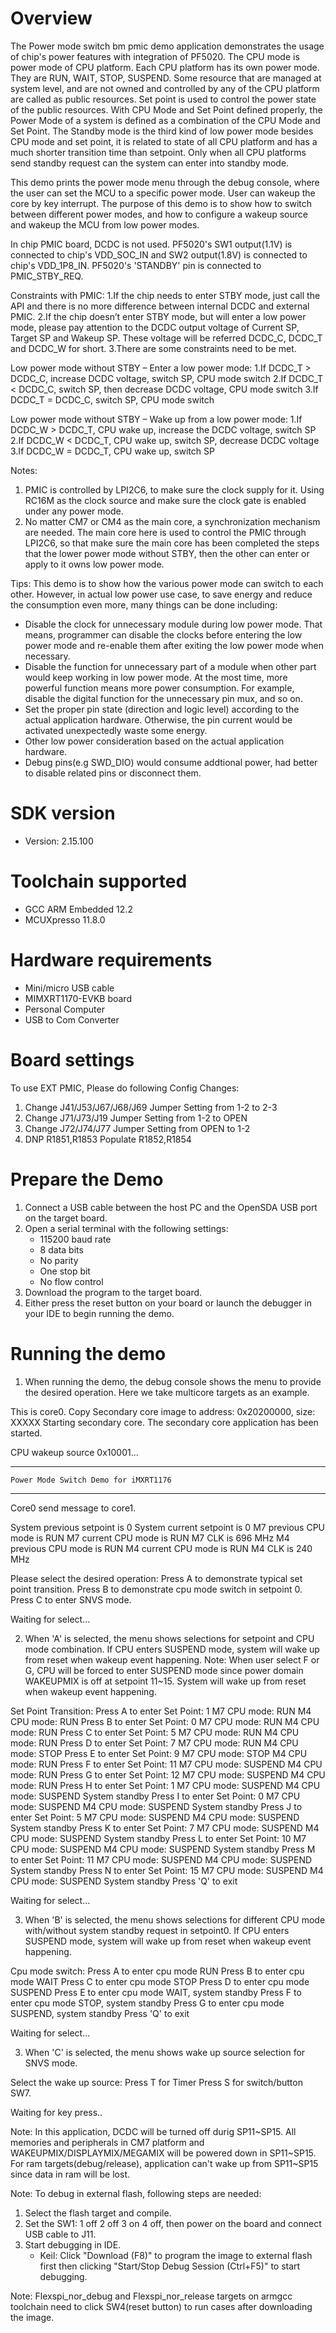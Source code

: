 Overview
========
The Power mode switch bm pmic demo application demonstrates the usage of chip's power features with integration of 
PF5020. 
The CPU mode is power mode of CPU platform. Each CPU platform has its own power mode. They are RUN, WAIT, STOP, SUSPEND.
Some resource that are managed at system level, and are not owned and controlled by any of the CPU platform are called as public resources.
Set point is used to control the power state of the public resources. With CPU Mode and Set Point defined properly, 
the Power Mode of a system is defined as a combination of the CPU Mode and Set Point.
The Standby mode is the third kind of low power mode besides CPU mode and set point,
it is related to state of all CPU platform and has a much shorter transition time than setpoint.
Only when all CPU platforms send standby request can the system can enter into standby mode.

This demo prints the power mode menu through the debug console, where the user can set the MCU to a specific power mode.
User can wakeup the core by key interrupt. The purpose of this demo is to show how to switch between different power modes,
and how to configure a wakeup source and wakeup the MCU from low power modes.

In chip PMIC board, DCDC is not used. PF5020's SW1 output(1.1V) is connected to chip's VDD_SOC_IN and SW2 output(1.8V)
is connected to chip's  VDD_1P8_IN. PF5020's 'STANDBY' pin is connected to PMIC_STBY_REQ.

Constraints with PMIC:
    1.If the chip needs to enter STBY mode, just call the API and there is no more difference between internal DCDC and external PMIC.
    2.If the chip doesn’t enter STBY mode, but will enter a low power mode, please pay attention to the DCDC output voltage of Current SP, Target SP and    Wakeup SP. These voltage will be referred DCDC_C, DCDC_T and DCDC_W for short.
    3.There are some constraints need to be met. 

Low power mode without STBY – Enter a low power mode:
    1.If DCDC_T > DCDC_C, increase DCDC voltage, switch SP, CPU mode switch
    2.If DCDC_T < DCDC_C, switch SP, then decrease DCDC voltage, CPU mode switch
    3.If DCDC_T = DCDC_C, switch SP, CPU mode switch

Low power mode without STBY – Wake up from a low power mode:
    1.If DCDC_W > DCDC_T, CPU wake up, increase the DCDC voltage, switch SP
    2.If DCDC_W < DCDC_T, CPU wake up, switch SP, decrease DCDC voltage
    3.If DCDC_W = DCDC_T, CPU wake up, switch SP

Notes:
1. PMIC is controlled by LPI2C6, to make sure the clock supply for it. Using RC16M as the clock source and make sure the clock gate is enabled under any power mode.
2. No matter CM7 or CM4 as the main core, a synchronization mechanism are needed. The main core here is used to control the PMIC through LPI2C6, so that make sure the main core has been completed the steps that the lower power mode without STBY, then the other can enter or apply to it owns low power mode.




Tips:
 This demo is to show how the various power mode can switch to each other. However, in actual low power use case, to save energy and reduce the consumption even more, many things can be done including:
 - Disable the clock for unnecessary module during low power mode. That means, programmer can disable the clocks before entering the low power mode and re-enable them after exiting the low power mode when necessary.
 - Disable the function for unnecessary part of a module when other part would keep working in low power mode. At the most time, more powerful function means more power consumption. For example, disable the digital function for the unnecessary pin mux, and so on.
 - Set the proper pin state (direction and logic level) according to the actual application hardware. Otherwise, the pin current would be activated unexpectedly waste some energy.
 - Other low power consideration based on the actual application hardware.
 - Debug pins(e.g SWD_DIO) would consume addtional power, had better to disable related pins or disconnect them. 

SDK version
===========
- Version: 2.15.100

Toolchain supported
===================
- GCC ARM Embedded  12.2
- MCUXpresso  11.8.0

Hardware requirements
=====================
- Mini/micro USB cable
- MIMXRT1170-EVKB board
- Personal Computer
- USB to Com Converter

Board settings
==============
To use EXT PMIC, Please do following Config Changes:
1. Change J41/J53/J67/J68/J69 Jumper Setting from 1-2 to 2-3
2. Change J71/J73/J19 Jumper Setting from 1-2 to OPEN
3. Change J72/J74/J77 Jumper Setting from OPEN to 1-2
4. DNP R1851,R1853 Populate R1852,R1854

Prepare the Demo
================
1.  Connect a USB cable between the host PC and the OpenSDA USB port on the target board. 
2.  Open a serial terminal with the following settings:
    - 115200 baud rate
    - 8 data bits
    - No parity
    - One stop bit
    - No flow control
3.  Download the program to the target board.
4.  Either press the reset button on your board or launch the debugger in your IDE to begin running the demo.

Running the demo
================
1. When running the demo, the debug console shows the menu to provide the desired operation. Here we take multicore targets as an example.

This is core0.
Copy Secondary core image to address: 0x20200000, size: XXXXX
Starting secondary core.
The secondary core application has been started.

CPU wakeup source 0x10001...

***********************************************************
	Power Mode Switch Demo for iMXRT1176
***********************************************************

Core0 send message to core1.

System previous setpoint is 0
System current setpoint is 0
M7 previous CPU mode is RUN
M7 current CPU mode is RUN
M7 CLK is 696 MHz
M4 previous CPU mode is RUN
M4 current CPU mode is RUN
M4 CLK is 240 MHz

Please select the desired operation:
Press  A to demonstrate typical set point transition.
Press  B to demonstrate cpu mode switch in setpoint 0.
Press  C to enter SNVS mode.

Waiting for select...

2. When 'A' is selected, the menu shows selections for setpoint and CPU mode combination.
If CPU enters SUSPEND mode, system will wake up from reset when wakeup event happening.
Note: When user select F or G, CPU will be forced to enter SUSPEND mode since power domain WAKEUPMIX is off at setpoint 11~15. System will wake up from reset when wakeup event happening.

Set Point Transition:
Press A to enter Set Point: 1
    M7 CPU mode: RUN
    M4 CPU mode: RUN
Press B to enter Set Point: 0
    M7 CPU mode: RUN
    M4 CPU mode: RUN
Press C to enter Set Point: 5
    M7 CPU mode: RUN
    M4 CPU mode: RUN
Press D to enter Set Point: 7
    M7 CPU mode: RUN
    M4 CPU mode: STOP
Press E to enter Set Point: 9
    M7 CPU mode: STOP
    M4 CPU mode: RUN
Press F to enter Set Point: 11
    M7 CPU mode: SUSPEND
    M4 CPU mode: RUN
Press G to enter Set Point: 12
    M7 CPU mode: SUSPEND
    M4 CPU mode: RUN
Press H to enter Set Point: 1
    M7 CPU mode: SUSPEND
    M4 CPU mode: SUSPEND
    System standby
Press I to enter Set Point: 0
    M7 CPU mode: SUSPEND
    M4 CPU mode: SUSPEND
    System standby
Press J to enter Set Point: 5
    M7 CPU mode: SUSPEND
    M4 CPU mode: SUSPEND
    System standby
Press K to enter Set Point: 7
    M7 CPU mode: SUSPEND
    M4 CPU mode: SUSPEND
    System standby
Press L to enter Set Point: 10
    M7 CPU mode: SUSPEND
    M4 CPU mode: SUSPEND
    System standby
Press M to enter Set Point: 11
    M7 CPU mode: SUSPEND
    M4 CPU mode: SUSPEND
    System standby
Press N to enter Set Point: 15
    M7 CPU mode: SUSPEND
    M4 CPU mode: SUSPEND
    System standby
Press 'Q' to exit

Waiting for select...

3. When 'B' is selected, the menu shows selections for different CPU mode with/without system standby request in setpoint0.
If CPU enters SUSPEND mode, system will wake up from reset when wakeup event happening.

Cpu mode switch:
Press A to enter cpu mode RUN
Press B to enter cpu mode WAIT
Press C to enter cpu mode STOP
Press D to enter cpu mode SUSPEND
Press E to enter cpu mode WAIT, system standby
Press F to enter cpu mode STOP, system standby
Press G to enter cpu mode SUSPEND, system standby
Press 'Q' to exit

Waiting for select...

3. When 'C' is selected, the menu shows wake up source selection for SNVS mode.

Select the wake up source:
Press T for Timer
Press S for switch/button SW7. 

Waiting for key press..

Note:
In this application, DCDC will be turned off durig SP11~SP15. All memories and peripherals in CM7 platform and WAKEUPMIX/DISPLAYMIX/MEGAMIX will be powered down in SP11~SP15.
For ram targets(debug/release), application can't wake up from SP11~SP15 since data in ram will be lost.

Note:
To debug in external flash, following steps are needed:
1. Select the flash target and compile.
3. Set the SW1: 1 off 2 off 3 on 4 off, then power on the board and connect USB cable to J11.
4. Start debugging in IDE.
   - Keil: Click "Download (F8)" to program the image to external flash first then clicking "Start/Stop Debug Session (Ctrl+F5)" to start debugging.
   
Note:
Flexspi_nor_debug and Flexspi_nor_release targets on armgcc toolchain need to click SW4(reset button) to run cases after downloading the image.
